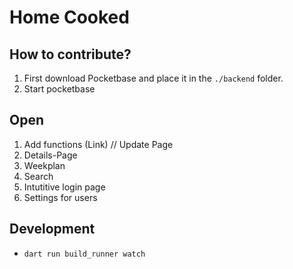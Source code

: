 # Home Cooked 

## How to contribute? 

1. First download Pocketbase and place it in the `./backend` folder. 
2. Start pocketbase 

## Open
1. Add functions (Link) // Update Page
2. Details-Page
2. Weekplan
3. Search
4. Intutitive login page
5. Settings for users 

## Development

- `dart run build_runner watch`